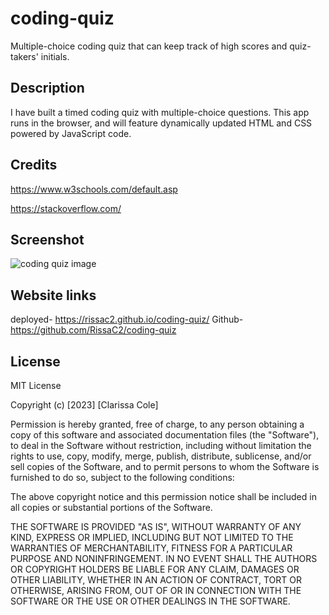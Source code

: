 # coding-quiz
Multiple-choice coding quiz that can keep track of high scores and quiz-takers' initials.

## Description
I have built a timed coding quiz with multiple-choice questions. This app runs in the browser, and will feature dynamically updated HTML and CSS powered by JavaScript code. 


## Credits

https://www.w3schools.com/default.asp

https://stackoverflow.com/



## Screenshot





![coding quiz image](https://user-images.githubusercontent.com/105446766/220462947-ccc11801-9000-47b2-a066-16ee11d45d98.png)

## Website links

deployed- https://rissac2.github.io/coding-quiz/
Github-https://github.com/RissaC2/coding-quiz


## License

MIT License

Copyright (c) [2023] [Clarissa Cole]

Permission is hereby granted, free of charge, to any person obtaining a copy
of this software and associated documentation files (the "Software"), to deal
in the Software without restriction, including without limitation the rights
to use, copy, modify, merge, publish, distribute, sublicense, and/or sell
copies of the Software, and to permit persons to whom the Software is
furnished to do so, subject to the following conditions:

The above copyright notice and this permission notice shall be included in all
copies or substantial portions of the Software.

THE SOFTWARE IS PROVIDED "AS IS", WITHOUT WARRANTY OF ANY KIND, EXPRESS OR
IMPLIED, INCLUDING BUT NOT LIMITED TO THE WARRANTIES OF MERCHANTABILITY,
FITNESS FOR A PARTICULAR PURPOSE AND NONINFRINGEMENT. IN NO EVENT SHALL THE
AUTHORS OR COPYRIGHT HOLDERS BE LIABLE FOR ANY CLAIM, DAMAGES OR OTHER
LIABILITY, WHETHER IN AN ACTION OF CONTRACT, TORT OR OTHERWISE, ARISING FROM,
OUT OF OR IN CONNECTION WITH THE SOFTWARE OR THE USE OR OTHER DEALINGS IN THE
SOFTWARE.
